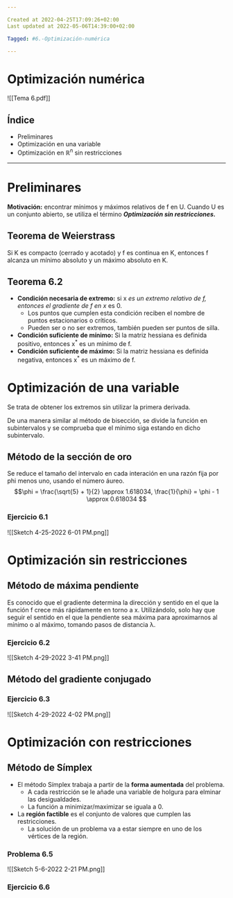 ```yaml
---

Created at 2022-04-25T17:09:26+02:00
Last updated at 2022-05-06T14:39:00+02:00

Tagged: #6.-Optimización-numérica

---
```


# Optimización numérica

![[Tema 6.pdf]]

## Índice

* Preliminares
* Optimización en una variable
* Optimización en ℝ<sup>n</sup> sin restricciones

* * *
# Preliminares
**Motivación:** encontrar mínimos y máximos relativos de f en U.
Cuando U es un conjunto abierto, se utiliza el término **_Optimización sin restricciones._**



## Teorema de Weierstrass
Si K es compacto (cerrado y acotado) y f es continua en K, entonces f alcanza un mínimo absoluto y un máximo absoluto en K.


## Teorema 6.2
* **Condición necesaria de extremo:** si x<sup>*</sup> es un extremo relativo de f, entonces el gradiente de f en x<sup>*</sup> es 0.
  * Los puntos que cumplen esta condición reciben el nombre de puntos estacionarios o críticos.
  * Pueden ser o no ser extremos, también pueden ser puntos de silla.
* **Condición suficiente de mínimo:** Si la matriz hessiana es definida positivo, entonces x<sup>*</sup> es un mínimo de f.
* **Condición suficiente de máximo:** Si la matriz hessiana es definida negativa, entonces x<sup>*</sup> es un máximo de f.




# Optimización de una variable
Se trata de obtener los extremos sin utilizar la primera derivada.

De una manera similar al método de bisección, se divide la función en subintervalos y se comprueba que el mínimo siga estando en dicho subintervalo.


## Método de la sección de oro
Se reduce el tamaño del intervalo en cada interación en una razón fija por phi menos uno, usando el número áureo.
$$\phi = \frac{\sqrt{5} + 1}{2} \approx 1.618034, \frac{1}{\phi} = \phi - 1 \approx 0.618034 $$


### Ejercicio 6.1
![[Sketch 4-25-2022 6-01 PM.png]]


# Optimización sin restricciones

## Método de máxima pendiente
Es conocido que el gradiente determina la dirección y sentido en el que la función f crece más rápidamente en torno a x. Utilizándolo, solo hay que seguir el sentido en el que la pendiente sea máxima para aproximarnos al mínimo o al máximo, tomando pasos de distancia λ.


### Ejercicio 6.2
![[Sketch 4-29-2022 3-41 PM.png]]


## Método del gradiente conjugado

### Ejercicio 6.3
![[Sketch 4-29-2022 4-02 PM.png]]


# Optimización con restricciones

## Método de Símplex



* El método Símplex trabaja a partir de la **forma aumentada** del problema.
  * A cada restricción se le añade una variable de holgura para elminar las desigualdades.
  * La función a minimizar/maximizar se iguala a 0.
* La **región factible** es el conjunto de valores que cumplen las restricciones.
  * La solución de un problema va a estar siempre en uno de los vértices de la región.

### Problema 6.5

![[Sketch 5-6-2022 2-21 PM.png]]

### Ejercicio 6.6


